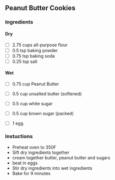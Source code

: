 ## Peanut Butter Cookies
### Ingredients
#### Dry
- [ ] 2.75 cups all-purpose flour
- [ ] 0.5 tsp baking powder
- [ ] 0.75 tsp baking soda
- [ ] 0.25 tsp salt

#### Wet
  - [ ] 0.75 cup Peanut Butter
  - [ ] 0.5 cup unsalted butter (softened)
  - [ ] 0.5 cup white sugar
  - [ ] 0.5 cup brown sugar (packed)
  - [ ] 1 egg



### Instuctions
  - Preheat oven to 350F
  - Sift dry ingredients together
  - cream together butter, peanut butter and sugars
  - beat in eggs
  - Stir dry ingredients into wet ingredients
  - Bake for 9 minutes
